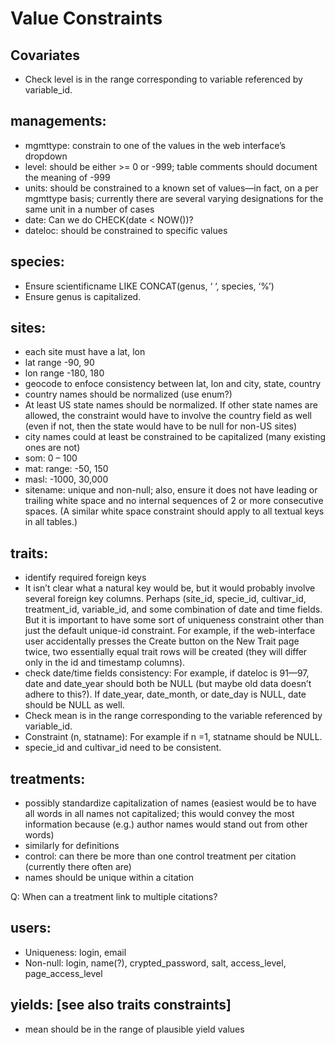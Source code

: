 # Value Constraints

## Covariates

*	Check level is in the range corresponding to variable referenced by variable_id.
	
## 	managements:

*	mgmttype: constrain to one of the values in the web interface’s dropdown
*	level: should be either >= 0 or -999; table comments should document the meaning of -999
*	units: should be constrained to a known set of values—in fact, on a per mgmttype basis; currently there are several varying designations for the same unit in a number of cases
*	date: Can we do CHECK(date < NOW())?
*	dateloc: should be constrained to specific values
	
##	species:

*	Ensure scientificname LIKE CONCAT(genus, ‘ ‘, species, ‘%’)
*	Ensure genus is capitalized.

## 	sites:

*	each site must have a lat, lon
 *	lat range -90, 90
 *	lon range -180, 180
*	geocode to enfoce consistency between lat, lon and city, state, country 
*	country names should be normalized (use enum?)
*	At least US state names should be normalized.  If other state names are allowed, the constraint would have to involve the country field as well (even if not, then the state would have to be null for non-US sites)
*	city names could at least be constrained to be capitalized (many existing ones are not)
*	som: 0 – 100
*	mat: range: -50, 150 
*	masl: -1000, 30,000
*	sitename: unique and non-null; also, ensure it does not have leading or trailing white space and no internal sequences of 2 or more consecutive spaces.  (A similar white space constraint should apply to all textual keys in all tables.)
	
## traits:

*	identify required foreign keys
*	It isn’t clear what a natural key would be, but it would probably involve several foreign key columns.  Perhaps (site_id, specie_id, cultivar_id, treatment_id, variable_id, and some combination of date and time fields.  But it is important to have some sort of uniqueness constraint other than just the default unique-id constraint.  For example, if the web-interface user accidentally presses the Create button on the New Trait page twice, two essentially equal trait rows will be created (they will differ only in the id and timestamp columns).
*	check date/time fields consistency: For example, if dateloc is 91—97, date and date_year should both be NULL (but maybe old data doesn’t adhere to this?).  If date_year, date_month, or date_day is NULL, date should be NULL as well.
*	Check mean is in the range corresponding to the variable referenced by variable_id.
*	Constraint (n, statname): For example if n =1, statname should be NULL.
*	specie_id and cultivar_id need to be consistent.
	
	
	
## treatments:

*	possibly standardize capitalization of names (easiest would be to have all words in all names not capitalized; this would convey the most information because (e.g.) author names would stand out from other words)
*	similarly for definitions
*	control: can there be more than one control treatment per citation (currently there often are)
*	names should be unique within a citation

Q: When can a treatment link to multiple citations? 

## users:

*	Uniqueness: login, email
*	Non-null: login, name(?), crypted_password, salt, access_level, page_access_level
	


## yields: [see also traits constraints]

* mean should be in the range of plausible yield values